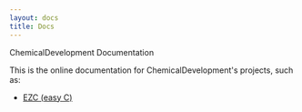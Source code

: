 ```yaml
---
layout: docs
title: Docs
--- 
```


ChemicalDevelopment Documentation

This is the online documentation for ChemicalDevelopment's projects, such as:

  * [EZC (easy C)](./ezc)
